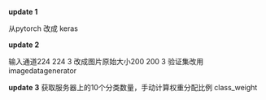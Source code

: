 **update 1**

从pytorch 改成 keras

**update 2**

输入通道224 224 3 改成图片原始大小200 200 3
验证集改用imagedatagenerator

**update 3**
获取服务器上的10个分类数量，手动计算权重分配比例 class_weight
